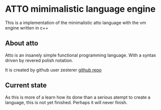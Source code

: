 # ATTO mimimalistic language engine
This is a implementation of the minimalistic atto language with the vm engine written in c++

## About atto
Atto is an insanely simple functional programming language.
With a syntax driven by revered polish notation.

It is created by github user zesterer [github repo](https://github.com/zesterer/atto)

## Current state
As this is more of a learn how its done than a serious atempt to create a language, this is not yet finished. Perhaps it will never finish.

